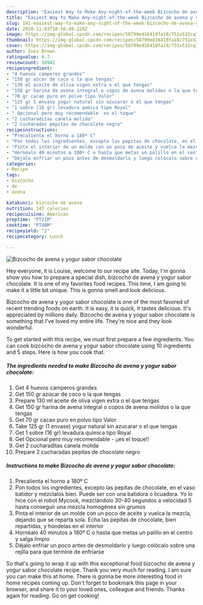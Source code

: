 ```yaml
---
description: "Easiest Way to Make Any-night-of-the-week Bizcocho de avena y yogur sabor chocolate"
title: "Easiest Way to Make Any-night-of-the-week Bizcocho de avena y yogur sabor chocolate"
slug: 141-easiest-way-to-make-any-night-of-the-week-bizcocho-de-avena-y-yogur-sabor-chocolate
date: 2020-11-03T18:56:49.228Z
image: https://img-global.cpcdn.com/recipes/58799ed16418fa18/751x532cq70/bizcocho-de-avena-y-yogur-sabor-chocolate-foto-principal.jpg
thumbnail: https://img-global.cpcdn.com/recipes/58799ed16418fa18/751x532cq70/bizcocho-de-avena-y-yogur-sabor-chocolate-foto-principal.jpg
cover: https://img-global.cpcdn.com/recipes/58799ed16418fa18/751x532cq70/bizcocho-de-avena-y-yogur-sabor-chocolate-foto-principal.jpg
author: Inez Brown
ratingvalue: 4.7
reviewcount: 10942
recipeingredient:
- "4 huevos camperos grandes"
- "150 gr azcar de coco o la que tengas"
- "130 ml aceite de oliva vigen extra o el que tengas"
- "150 gr harina de avena integral o copos de avena molidos o la que tengas"
- "70 gr cacao puro en polvo tipo Valor"
- "125 gr 1 envase yogur natural sin azucarar o el que tengas"
- "1 sobre (16 gr) levadura qumica tipo Royal"
- " Opcional pero muy recomendable  es el toque"
- "2 cucharaditas canela molida"
- "2 cucharadas pepitas de chocolate negro"
recipeinstructions:
- "Precalienta el horno a 180º C"
- "Pon todos los ingredientes, excepto las pepitas de chocolate, en el vaso batidor y mézclalos bien. Puede ser con una batidora o licuadora. Yo lo hice con el robot Mycook, mezclándolo 30-40 segundos a velocidad 5 hasta conseguir una mezcla homogénea sin grumos"
- "Pinta el interior de un molde con un poco de aceite y vuelca la mezcla, dejando que se reparta sola. Echa las pepitas de chocolate, bien repartidas, y húndelas en el interior"
- "Hornéalo 40 minutos a 180º C o hasta que metas un palillo en el centro y salga limpio"
- "Déjalo enfriar un poco antes de desmoldarlo y luego colócalo sobre una rejilla para que termine de enfriarse"
categories:
- Recipe
tags:
- bizcocho
- de
- avena

katakunci: bizcocho de avena 
nutrition: 147 calories
recipecuisine: American
preptime: "PT21M"
cooktime: "PT48M"
recipeyield: "2"
recipecategory: Lunch

---
```



![Bizcocho de avena y yogur sabor chocolate](https://img-global.cpcdn.com/recipes/58799ed16418fa18/751x532cq70/bizcocho-de-avena-y-yogur-sabor-chocolate-foto-principal.jpg)

Hey everyone, it is Louise, welcome to our recipe site. Today, I'm gonna show you how to prepare a special dish, bizcocho de avena y yogur sabor chocolate. It is one of my favorites food recipes. This time, I am going to make it a little bit unique. This is gonna smell and look delicious.

Bizcocho de avena y yogur sabor chocolate is one of the most favored of recent trending foods on earth. It is easy, it is quick, it tastes delicious. It's appreciated by millions daily. Bizcocho de avena y yogur sabor chocolate is something that I've loved my entire life. They're nice and they look wonderful.




To get started with this recipe, we must first prepare a few ingredients. You can cook bizcocho de avena y yogur sabor chocolate using 10 ingredients and 5 steps. Here is how you cook that.

<!--inarticleads1-->

##### The ingredients needed to make Bizcocho de avena y yogur sabor chocolate:

1. Get 4 huevos camperos grandes
1. Get 150 gr azúcar de coco o la que tengas
1. Prepare 130 ml aceite de oliva vigen extra o el que tengas
1. Get 150 gr harina de avena integral o copos de avena molidos o la que tengas
1. Get 70 gr cacao puro en polvo tipo Valor
1. Take 125 gr (1 envase) yogur natural sin azucarar o el que tengas
1. Get 1 sobre (16 gr) levadura química tipo Royal
1. Get  Opcional pero muy recomendable - ¡¡es el toque!!
1. Get 2 cucharaditas canela molida
1. Prepare 2 cucharadas pepitas de chocolate negro




<!--inarticleads2-->

##### Instructions to make Bizcocho de avena y yogur sabor chocolate:

1. Precalienta el horno a 180º C
1. Pon todos los ingredientes, excepto las pepitas de chocolate, en el vaso batidor y mézclalos bien. Puede ser con una batidora o licuadora. Yo lo hice con el robot Mycook, mezclándolo 30-40 segundos a velocidad 5 hasta conseguir una mezcla homogénea sin grumos
1. Pinta el interior de un molde con un poco de aceite y vuelca la mezcla, dejando que se reparta sola. Echa las pepitas de chocolate, bien repartidas, y húndelas en el interior
1. Hornéalo 40 minutos a 180º C o hasta que metas un palillo en el centro y salga limpio
1. Déjalo enfriar un poco antes de desmoldarlo y luego colócalo sobre una rejilla para que termine de enfriarse




So that's going to wrap it up with this exceptional food bizcocho de avena y yogur sabor chocolate recipe. Thank you very much for reading. I am sure you can make this at home. There is gonna be more interesting food in home recipes coming up. Don't forget to bookmark this page in your browser, and share it to your loved ones, colleague and friends. Thanks again for reading. Go on get cooking!
